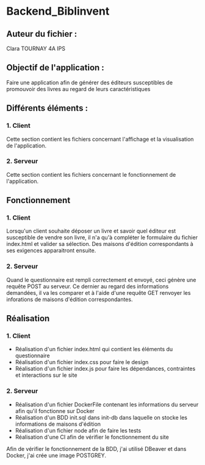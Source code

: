 # Backend_Biblinvent

## Auteur du fichier : 
Clara TOURNAY 4A IPS 

## Objectif de l'application :
Faire une application afin de générer des éditeurs susceptibles de promouvoir des livres au regard de leurs caractéristiques

## Différents éléments :
### 1. Client 
Cette section contient les fichiers concernant l'affichage et la visualisation de l'application. 
### 2. Serveur
Cette section contient les fichiers concernant le fonctionnement de l'application. 

## Fonctionnement
### 1. Client
Lorsqu'un client souhaite déposer un livre et savoir quel éditeur est susceptible de vendre son livre, il n'a qu'à compléter le formulaire du fichier index.html et valider sa sélection. 
Des maisons d'édition correspondants à ses exigences apparaitront ensuite. 

### 2. Serveur 
Quand le questionnaire est rempli correctement et envoyé, ceci génère une requête POST au serveur. Ce dernier au regard des informations demandées, il va les comparer et à l'aide d'une requête GET renvoyer les inforations de maisons d'édition correspondantes. 

## Réalisation 
### 1. Client 
- Réalisation d'un fichier index.html qui contient les éléments du questionnaire
- Réalisation d'un fichier index.css pour faire le design
- Réalisation d'un fichier index.js pour faire les dépendances, contraintes et interactions sur le site

### 2. Serveur 
- Réalisation d'un fichier DockerFile contenant les informations du serveur afin qu'il fonctionne sur Docker
- Réalisation d'un BDD init.sql dans init-db dans laquelle on stocke les informations de maisons d'édition
- Réalisation d'un fichier node afin de faire les tests
- Réalisation d'une CI afin de vérifier le fonctionnement du site 

Afin de vérifier le fonctionnement de la BDD, j'ai utilisé DBeaver et dans Docker, j'ai crée une image POSTGREY. 

